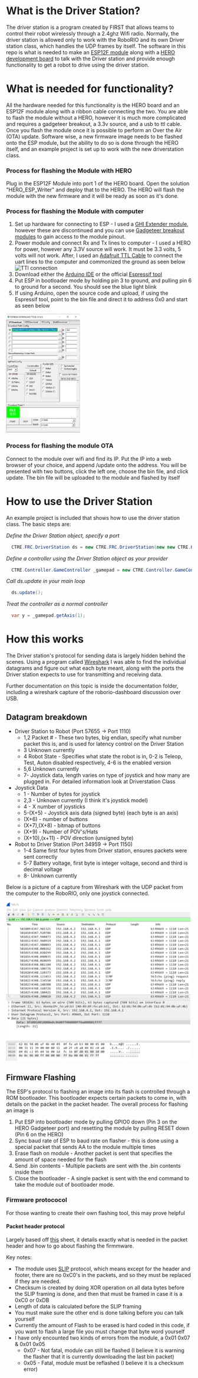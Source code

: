 # What is the Driver Station?
The driver station is a program created by FIRST that allows teams to control their robot wirelessly through a 2.4ghz Wifi radio.
Normally, the driver station is allowed only to work with the RoboRIO and its own Driver station class, which handles the UDP frames by itself.
The software in this repo is what is needed to make an [ESP12F module](http://www.ctr-electronics.com/gadgeteer-wifi-module.html#product_tabs_technical_resources) along with a [HERO development board](http://www.ctr-electronics.com/hro.html) to talk with the Driver station and provide enough functionality to get a robot to drive using the driver station.
# What is needed for functionality?
All the hardware needed for this functionality is the HERO board and an ESP12F module along with a ribbon cable connecting the two.
You are able to flash the module without a HERO, however it is much more complicated and requires a gadgeteer breakout, a 3.3v source, and a usb to ttl cable. Once you flash the module once it is possible to perform an Over the Air (OTA) update.
Software wise, a new firmware image needs to be flashed onto the ESP module, but the ability to do so is done through the HERO itself, and an example project is set up to work with the new driverstation class.
### Process for flashing the Module with HERO
Plug in the ESP12F Module into port 1 of the HERO board. Open the solution "HERO_ESP_Writer" and deploy that to the HERO. The HERO will flash the module with the new firmware and it will be ready as soon as it's done.
### Process for flashing the Module with computer
1. Set up hardware for connecting to ESP - I used a [GHI Extender module](https://www.ghielectronics.com/catalog/product/273), however these are discontinued and you can use [Gadgeteer breakout modules](http://www.ctr-electronics.com/breakoutmodule.html) to gain access to the module pinout.
2. Power module and connect Rx and Tx lines to computer - I used a HERO for power, however any 3.3V source will work. It must be 3.3 volts, 5 volts will not work. After, I used an [Adafruit TTL Cable](https://www.adafruit.com/product/954?gclid=Cj0KCQjw1a3KBRCYARIsABNRnxtK8RTC_wKpGkn1eU4h5SmxbFH8F3RiO4gLpn29Okpeme-1WKFXd1MaAh4YEALw_wcB) to connect the uart lines to the computer and commonized the ground as seen below
![TTl connection](Documentation/ESPHardwareFlash.jpg)
3. Download either the [Arduino IDE](https://github.com/esp8266/Arduino) or the official [Espressif tool](http://bbs.espressif.com/viewtopic.php?f=5&t=433)
4. Put ESP in bootloader mode by holding pin 3 to ground, and pulling pin 6 to ground for a second. You should see the blue light blink
5. If using Arduino, open the source code and upload, if using the Espressif tool, point to the bin file and direct it to address 0x0 and start as seen below


<img src="Documentation/EspressifFlasher.PNG" alt="ESP Tool" width="200"/>

### Process for flashing the module OTA
Connect to the module over wifi and find its IP. Put the IP into a web browser of your choice, and append /update onto the address. You will be presented with two buttons, click the left one, choose the bin file, and click update. The bin file will be uploaded to the module and flashed by itself
# How to use the Driver Station
An example project is included that shows how to use the driver station class. The basic steps are:

*Define the Driver Station object, specify a port*
```c#
  CTRE.FRC.DriverStation ds = new CTRE.FRC.DriverStation(new new CTRE.HERO.Port1Definition());
```
*Define a controller using the Driver Station object as your provider*
```c#
  CTRE.Controller.GameController _gamepad = new CTRE.Controller.GameController(ds, 0);
```
*Call ds.update in your main loop*
```c#
  ds.update();
```
*Treat the controller as a normal controller*
```c#
  var y = _gamepad.getAxis(1);
```
# How this works
The Driver station's protocol for sending data is largely hidden behind the scenes. Using a program called [Wireshark](https://www.wireshark.org/) I was able to find the individual datagrams and figure out what each byte meant, along with the ports the Driver station expects to use for transmitting and receiving data.

Further documentation on this topic is inside the documentation folder, including a wireshark capture of the roborio-dashboard discussion over USB.
## Datagram breakdown
* Driver Station to Robot (Port 57655 -> Port 1110)
  * 1,2 Packet # - These two bytes, big endian, specify what number packet this is, and is used for latency control on the Driver Station
  * 3 Unknown currently
  * 4 Robot State - Specifies what state the robot is in, 0-2 is Teleop, Test, Auton disabled respectively, 4-6 is the enabled version
  * 5,6 Unknown currently
  * 7- Joystick data, length varies on type of joystick and how many are plugged in. For detailed information look at Driverstation Class
* Joystick Data
  * 1 - Number of bytes for joystick
  * 2,3 - Unknown currently (I think it's joystick model)
  * 4 - X number of joysticks
  * 5-(X+5) - Joystick axis data (signed byte) (each byte is an axis)
  * (X+6) - number of buttons
  * (X+7),(X+8) - bitmap of buttons
  * (X+9) - Number of POV's/Hats
  * (X+10),(x+11) - POV direction (unsigned byte)
* Robot to Driver Station (Port 34959 -> Port 1150)
  * 1-4 Same first four bytes from Driver station, ensures packets were sent correctly
  * 5-7 Battery voltage, first byte is integer voltage, second and third is decimal voltage
  * 8- Unknown currently
  
Below is a picture of a capture from Wireshark with the UDP packet from the computer to the RoboRIO, only one joystick connected.


<img src="Documentation/Wireshark.PNG" width="500"/>


## Firmware Flashing
The ESP's protocol to flashing an image into its flash is controlled through a ROM bootloader. This bootloader expects certain packets to come in, with details on the packet in the packet header. The overall process for flashing an image is
1. Put ESP into bootloader mode by pulling GPIO0 down (Pin 3 on the HERO Gadgeteer port) and resetting the module by pulling RESET down (Pin 6 on the HERO)
2. Sync baud rate of ESP to baud rate on flasher - this is done using a special packet that sends AA to the module multiple times
3. Erase flash on module - Another packet is sent that specifies the amount of space needed for the flash
4. Send .bin contents - Multiple packets are sent with the .bin contents inside them
5. Close the bootloader - A single packet is sent with the end command to take the module out of bootloader mode.
### Firmware protococol
For those wanting to create their own flashing tool, this may prove helpful
#### Packet header protocol
Largely based off [this](http://domoticx.com/esp8266-esptool-bootloader-communicatie/) sheet, it details exactly what is needed in the packet header and how to go about flashing the firmmware.

Key notes: 
* The module uses [SLIP](https://en.wikipedia.org/wiki/Serial_Line_Internet_Protocol) protocol, which means except for the header and footer, there are no 0xC0's in the packets, and so they must be replaced if they are needed.
* Checksum is created by doing XOR operation on all data bytes before the SLIP framing is done, and then that must be framed in case it is a 0xC0 or 0xDB
* Length of data is calculated before the SLIP framing
* You must make sure the other end is done talking before you can talk yourself
* Currently the amount of Flash to be erased is hard coded in this code, if you want to flash a large file you must change that byte word yourself
* I have only encounted two kinds of errors from the module, a 0x01 0x07 & 0x01 0x05
  * 0x07 - Not fatal, module can still be flashed (I believe it is warning the flasher that it is currently downloading the last bin packet)
  * 0x05 - Fatal, module must be reflashed (I believe it is a checksum error)
